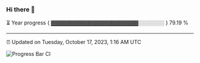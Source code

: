 ### Hi there 👋

⏳ Year progress { ▓▓▓▓▓▓▓▓▓▓▓▓▓▓▓▓▓▓▓▓▓▓▓░░░░░░░ } 79.19 %

---

⏰ Updated on Tuesday, October 17, 2023, 1:16 AM UTC

![Progress Bar CI](https://github.com/arthurbuhl/arthurbuhl/workflows/Progress%20Bar%20CI/badge.svg)
